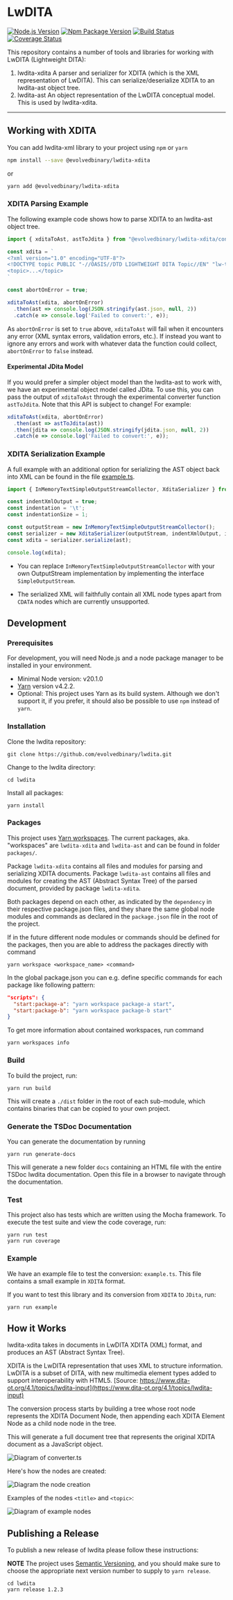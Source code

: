 # LwDITA

[![Node.js Version](https://img.shields.io/node/v-lts/@evolvedbinary/lwdita-ast)](https://nodejs.org)
[![Npm Package Version](https://img.shields.io/npm/v/@evolvedbinary/lwdita-ast)](https://www.npmjs.com/package/@evolvedbinary/prosemirror-ast)
[![Build Status](https://circleci.com/gh/evolvedbinary/lwdita.svg?style=svg)](https://circleci.com/gh/evolvedbinary/lwdita)
[![Coverage Status](https://coveralls.io/repos/github/evolvedbinary/lwdita/badge.svg?branch=main)](https://coveralls.io/github/evolvedbinary/lwdita?branch=main)

This repository contains a number of tools and libraries for working with LwDITA (Lightweight DITA):
1. lwdita-xdita
  A parser and serializer for XDITA (which is the XML representation of LwDITA). This can serialize/deserialize XDITA to an lwdita-ast object tree.
2. lwdita-ast
  An object representation of the LwDITA conceptual model. This is used by lwdita-xdita.

---

## Working with XDITA

You can add lwdita-xml library to your project using `npm` or `yarn`

```bash
npm install --save @evolvedbinary/lwdita-xdita
```

or

```bash
yarn add @evolvedbinary/lwdita-xdita
```

### XDITA Parsing Example

The following example code shows how to parse XDITA to an lwdita-ast object tree.

```javascript
import { xditaToAst, astToJdita } from "@evolvedbinary/lwdita-xdita/converter";

const xdita = `
<?xml version="1.0" encoding="UTF-8"?>
<!DOCTYPE topic PUBLIC "-//OASIS//DTD LIGHTWEIGHT DITA Topic//EN" "lw-topic.dtd">
<topic>...</topic>
`

const abortOnError = true;

xditaToAst(xdita, abortOnError)
  .then(ast => console.log(JSON.stringify(ast.json, null, 2))
  .catch(e => console.log('Failed to convert:', e));
```

As `abortOnError` is set to `true` above, `xditaToAst` will fail when it encounters any error (XML syntax errors, validation errors, etc.). If instead you want to ignore any errors and work with whatever data the function could collect, `abortOnError` to `false` instead.

#### Experimental JDita Model
If you would prefer a simpler object model than the lwdita-ast to work with, we have an experimental object model called JDita. To use this, you can pass the output of `xditaToAst` through the experimental converter function `astToJdita`. Note that this API is subject to change! For example:

```javascript
xditaToAst(xdita, abortOnError)
  .then(ast => astToJdita(ast))
  .then(jdita => console.log(JSON.stringify(jdita.json, null, 2))
  .catch(e => console.log('Failed to convert:', e));
```

### XDITA Serialization Example

A full example with an additional option for serializing the AST object back into XML can be found in the file [example.ts](packages/lwdita-xdita/example.ts).

```javascript
import { InMemoryTextSimpleOutputStreamCollector, XditaSerializer } from "@evolvedbinary/lwdita-xdita/xdita-serializer";

const indentXmlOutput = true;
const indentation = '\t';
const indentationSize = 1;

const outputStream = new InMemoryTextSimpleOutputStreamCollector();
const serializer = new XditaSerializer(outputStream, indentXmlOutput, indentation, indentationSize);
const xdita = serializer.serialize(ast);

console.log(xdita);
```

* You can replace `InMemoryTextSimpleOutputStreamCollector` with your own OutputStream implementation by implementing the interface `SimpleOutputStream`.

* The serialized XML will faithfully contain all XML node types apart from `CDATA` nodes which are currently unsupported.


## Development

### Prerequisites

For development, you will need Node.js and a node package manager to be installed in your environment.

* Minimal Node version: v20.1.0
* [Yarn](https://yarnpkg.com/) version v4.2.2.
* Optional: This project uses Yarn as its build system. Although we don't support it, if you prefer, it should also be possible to use `npm` instead of `yarn`.

### Installation

Clone the lwdita repository:

```shell
git clone https://github.com/evolvedbinary/lwdita.git
```

Change to the lwdita directory:

```shell
cd lwdita
```

Install all packages:

```shell
yarn install
```

### Packages

This project uses [Yarn workspaces](https://classic.yarnpkg.com/en/docs/workspaces).
The current packages, aka. "workspaces" are `lwdita-xdita` and `lwdita-ast` and can be found in folder `packages/`.

Package `lwdita-xdita` contains all files and modules for parsing and serializing XDITA documents.
Package `lwdita-ast` contains all files and modules for creating the AST (Abstract Syntax Tree) of the parsed document, provided by package `lwdita-xdita`.

Both packages depend on each other, as indicated by the `dependency` in their respective package.json files, and they share the same global node modules and commands as declared in the `package.json` file in the root of the project.

If in the future different node modules or commands should be defined for the packages, then you are able to address the packages directly with command

```shell
yarn workspace <workspace_name> <command>
```

In the global package.json you can e.g. define specific commands for each package like following pattern:

```json
"scripts": {
  "start:package-a": "yarn workspace package-a start",
  "start:package-b": "yarn workspace package-b start"
}
```

To get more information about contained workspaces, run command

```shell
yarn workspaces info
```

### Build

To build the project, run:

```shell
yarn run build
```

This will create a `./dist` folder in the root of each sub-module, which contains binaries that can be copied to your own project.

### Generate the TSDoc Documentation

You can generate the documentation by running

```shell
yarn run generate-docs
```

This will generate a new folder `docs` containing an HTML file with the entire TSDoc lwdita documentation.
Open this file in a browser to navigate through the documentation.

### Test

This project also has tests which are written using the Mocha framework.
To execute the test suite and view the code coverage, run:

```shell
yarn run test
yarn run coverage
```

### Example

We have an example file to test the conversion: `example.ts`.
This file contains a small example in `XDITA` format.

If you want to test this library and its conversion from `XDITA` to `JDita`, run:

```shell
yarn run example
```

## How it Works

lwdita-xdita takes in documents in LwDITA XDITA (XML) format, and produces an AST (Abstract Syntax Tree).

XDITA is the LwDITA representation that uses XML to structure information. LwDITA is a subset of DITA, with new multimedia element types added to support interoperability with HTML5.
[Source: https://www.dita-ot.org/4.1/topics/lwdita-input](https://www.dita-ot.org/4.1/topics/lwdita-input)

The conversion process starts by building a tree whose root node represents the XDITA Document Node, then appending each XDITA Element Node as a child node node in the tree.

This will generate a full document tree that represents the original XDITA document as a JavaScript object.

![Diagram of converter.ts](diagrams/lwdita-diagram-conversion.svg "Diagram of converter.ts")

Here's how the nodes are created:

![Diagram the node creation](diagrams/lwdita-diagram-node-creation.svg "Diagram the node creation")

Examples of the nodes `<title>` and `<topic>`:

![Diagram of example nodes](diagrams/lwdita-diagram-nodes.svg "Diagram of example nodes")

## Publishing a Release
To publish a new release of lwdita please follow these instructions:

**NOTE** The project uses [Semantic Versioning](https://semver.org/), and you should make sure to choose the appropriate next version number to supply to `yarn release`.

```shell
cd lwdita
yarn release 1.2.3
```
